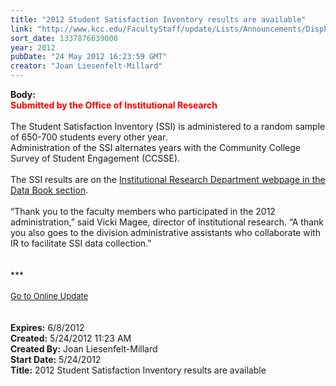 ```yaml
---
title: "2012 Student Satisfaction Inventory results are available"
link: "http://www.kcc.edu/FacultyStaff/update/Lists/Announcements/DispForm.aspx?ID=721"
sort_date: 1337876639000
year: 2012
pubDate: "24 May 2012 16:23:59 GMT"
creator: "Joan Liesenfelt-Millard"
---
```


<div><b>Body:</b> <div class="ExternalClass3BF95F2A8FFD49E2BB08E0BA6A85236E">
<div><font color="#ff0000"><strong>Submitted by the Office of Institutional Research<br /></strong></font> <br />The Student Satisfaction Inventory (SSI) is administered to a random sample of 650-700 students every other year.<br />Administration of the SSI alternates years with the Community College Survey of Student Engagement (CCSSE).<br /></div>
<div> </div>
<div>The SSI results are on the <a href="/Community/Collegeinfo/ie/ir/databook/Pages/ssi.aspx">Institutional Research Department webpage in the Data Book section</a>.</div>
<div><br />“Thank you to the faculty members who participated in the 2012 administration,” said Vicki Magee, director of institutional research. “A thank you also goes to the division administrative assistants who collaborate with IR to facilitate SSI data collection.” </div>
<div> </div>
<div> </div>
<div>***</div>
<div> </div>
<div>
<div><font size="2"><a href="/FacultyStaff/update/Pages/dailyupdate.aspx">Go to Online Update</a></font></div>
<div><font size="2"></font> </div>
<div> </div></div>
<div></div></div></div>
<div><b>Expires:</b> 6/8/2012</div>
<div><b>Created:</b> 5/24/2012 11:23 AM</div>
<div><b>Created By:</b> Joan Liesenfelt-Millard</div>
<div><b>Start Date:</b> 5/24/2012</div>
<div><b>Title:</b> 2012 Student Satisfaction Inventory results are available</div>
